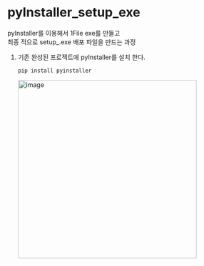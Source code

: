# pyInstaller_setup_exe
pyInstaller를 이용해서 1File exe를 만들고   
최종 적으로 setup_.exe 배포 파일을 만드는 
과정

1. 기존 완성된 프로젝트에 pyInstaller를 설치 한다.
   ```
   pip install pyinstaller
   ```
   <img width="400" alt="image" src="https://github.com/user-attachments/assets/da112ce8-6320-47fc-801e-5979dcc46419" />

   
